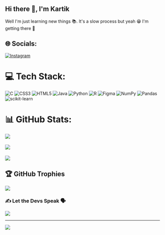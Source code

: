 ## Hi there 👋, I'm Kartik
Well I'm just learning new things 📚. It's a slow process but yeah 😁 I'm getting there 🚀

## 🌐 Socials:
[![Instagram](https://img.shields.io/badge/Instagram-%23E4405F.svg?logo=Instagram&logoColor=white)](https://instagram.com/https://www.instagram.com/_la_obra_maestra_/) 

# 💻 Tech Stack:
![C](https://img.shields.io/badge/c-%2300599C.svg?style=flat-square&logo=c&logoColor=white) ![CSS3](https://img.shields.io/badge/css3-%231572B6.svg?style=flat-square&logo=css3&logoColor=white) ![HTML5](https://img.shields.io/badge/html5-%23E34F26.svg?style=flat-square&logo=html5&logoColor=white) ![Java](https://img.shields.io/badge/java-%23ED8B00.svg?style=flat-square&logo=java&logoColor=white) ![Python](https://img.shields.io/badge/python-3670A0?style=flat-square&logo=python&logoColor=ffdd54) ![R](https://img.shields.io/badge/r-%23276DC3.svg?style=flat-square&logo=r&logoColor=white) 	![Figma](https://img.shields.io/badge/figma-%23F24E1E.svg?style=flat-square&logo=figma&logoColor=white) ![NumPy](https://img.shields.io/badge/numpy-%23013243.svg?style=flat-square&logo=numpy&logoColor=white) ![Pandas](https://img.shields.io/badge/pandas-%23150458.svg?style=flat-square&logo=pandas&logoColor=white) ![scikit-learn](https://img.shields.io/badge/scikit--learn-%23F7931E.svg?style=flat-square&logo=scikit-learn&logoColor=white)

# 📊 GitHub Stats:
<!-- <a href="https://github.com/Xenderador/github-readme-stats">
  <img height=200 align="center" src="https://github-readme-stats.vercel.app/api?username=Xenderador&show_icons=true&theme=algolia" />
</a>
<a href="https://github.com/Xenderador/convoychat">
  <img height=200 align="center" src="https://github-readme-stats.vercel.app/api/top-langs?username=Xenderador&theme=algolia&layout=compact&langs_count=8&card_width=320" />
</a>
 <hr>![](https://github-readme-streak-stats.herokuapp.com/?user=Xenderador&theme=algolia&hide_border=false)<br/> -->
 ![](https://github-readme-stats.vercel.app/api?username=Xenderador&theme=algolia&hide_border=false&include_all_commits=true&count_private=false)<br/>
 ####
![](https://github-readme-streak-stats.herokuapp.com/?user=Xenderador&theme=algolia&hide_border=false)<br/>
####
![](https://github-readme-stats.vercel.app/api/top-langs/?username=Xenderador&theme=algolia&hide_border=false&include_all_commits=true&count_private=false&layout=compact)

## 🏆 GitHub Trophies
![](https://github-profile-trophy.vercel.app/?username=Xenderador&theme=dracula&no-frame=false&no-bg=true&margin-w=4)
###

### ✍️ Let the Devs Speak 🗣️
![](https://quotes-github-readme.vercel.app/api?type=horizontal&theme=tokyonight)

<!---### 🔝 The contributions begin...
![](https://github-contributor-stats.vercel.app/api?username=Xenderador&limit=5&theme=nord&combine_all_yearly_contributions=true)-->

---
[![](https://visitcount.itsvg.in/api?id=Xenderador&icon=4&color=12)](https://visitcount.itsvg.in)
